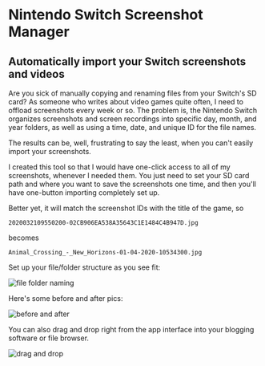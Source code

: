 # Nintendo Switch Screenshot Manager

## Automatically import your Switch screenshots and videos

Are you sick of manually copying and renaming files from your Switch's SD card? As someone who writes about video games quite often, I need to offload screenshots every week or so. The problem is, the Nintendo Switch organizes screenshots and screen recordings into specific day, month, and year folders, as well as using a time, date, and unique ID for the file names.

The results can be, well, frustrating to say the least, when you can't easily import your screenshots.

I created this tool so that I would have one-click access to all of my screenshots, whenever I needed them. You just need to set your SD card path and where you want to save the screenshots one time, and then you'll have one-button importing completely set up.

Better yet, it will match the screenshot IDs with the title of the game, so

```
2020032109550200-02CB906EA538A35643C1E1484C4B947D.jpg
```

becomes


```
Animal_Crossing_-_New_Horizons-01-04-2020-10534300.jpg
```

Set up your file/folder structure as you see fit:

![file folder naming](https://github.com/gedrick/nintendo-switch-screenshot-manager/raw/master/screenshots/file-naming.png)

Here's some before and after pics:

![before and after](https://github.com/gedrick/nintendo-switch-screenshot-manager/raw/master/screenshots/before-after.png)

You can also drag and drop right from the app interface into your blogging software or file browser.

![drag and drop](https://github.com/gedrick/nintendo-switch-screenshot-manager/raw/master/screenshots/drag-drop.png)